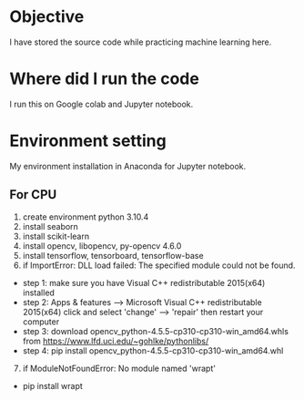 # Objective
I have stored the source code while practicing machine learning here.
# Where did I run the code
I run this on Google colab and Jupyter notebook.
# Environment setting
My environment installation in Anaconda for Jupyter notebook.
## For CPU
1. create environment python 3.10.4
2. install seaborn
3. install scikit-learn
4. install opencv, libopencv, py-opencv 4.6.0
5. install tensorflow, tensorboard, tensorflow-base
6. if ImportError: DLL load failed: The specified module could not be found.
  * step 1: make sure you have Visual C++ redistributable 2015(x64) installed
  * step 2: Apps & features --> Microsoft Visual C++ redistributable 2015(x64) click and select 'change' --> 'repair' then restart your computer
  * step 3: download opencv_python-4.5.5-cp310-cp310-win_amd64.whls from https://www.lfd.uci.edu/~gohlke/pythonlibs/
  * step 4: pip install opencv_python-4.5.5-cp310-cp310-win_amd64.whl
7. if ModuleNotFoundError: No module named 'wrapt'
  * pip install wrapt

